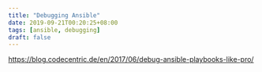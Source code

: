 ```yaml
---
title: "Debugging Ansible"
date: 2019-09-21T00:20:25+08:00
tags: [ansible, debugging]
draft: false
---
```


https://blog.codecentric.de/en/2017/06/debug-ansible-playbooks-like-pro/
